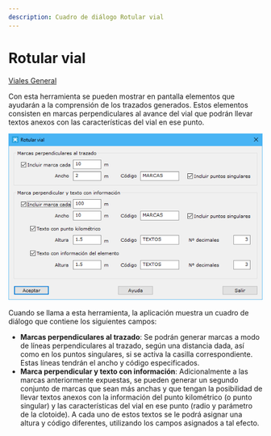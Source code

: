 ```yaml
---
description: Cuadro de diálogo Rotular vial
---
```


# Rotular vial

[ Viales General](../../fichas-de-herramientas/ficha-de-herramientas-viales/viales-general.md)

Con esta herramienta se pueden mostrar en pantalla elementos que ayudarán a la comprensión de los trazados generados. Estos elementos consisten en marcas perpendiculares al avance del vial que podrán llevar textos anexos con las características del vial en ese punto.

![Cuadro de diálogo Rotular vial](../../../.gitbook/assets/image-90.png)

Cuando se llama a esta herramienta, la aplicación muestra un cuadro de diálogo que contiene los siguientes campos:

* **Marcas perpendiculares al trazado**: Se podrán generar marcas a modo de líneas perpendiculares al trazado, según una distancia dada, así como en los puntos singulares, si se activa la casilla correspondiente. Estas líneas tendrán el ancho y código especificados.
* **Marca perpendicular y texto con información**: Adicionalmente a las marcas anteriormente expuestas, se pueden generar un segundo conjunto de marcas que sean más anchas y que tengan la posibilidad de llevar textos anexos con la información del punto kilométrico (o punto singular) y las características del vial en ese punto (radio y parámetro de la clotoide). A cada uno de estos textos se le podrá asignar una altura y código diferentes, utilizando los campos asignados a tal efecto.
